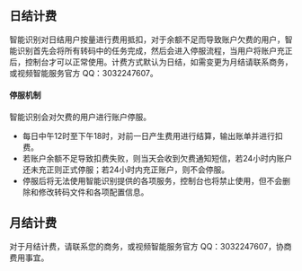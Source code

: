 ## 日结计费
智能识别对日结用户按量进行费用抵扣，对于余额不足而导致账户欠费的用户，智能识别首先会将所有转码中的任务完成，然后会进入停服流程，当用户将账户充正后，控制台才可以正常使用。计费方式默认为日结，如需变更为月结请联系商务，或视频智能服务官方 QQ：3032247607。

#### 停服机制
智能识别会对欠费的用户进行账户停服。

- 每日中午12时至下午18时，对前一日产生费用进行结算，输出账单并进行扣费。
- 若账户余额不足导致扣费失败，则当天会收到欠费通知短信，若24小时内账户还未充正则正式停服；若24小时内充正账户，则不会停服。
- 停服后将无法使用智能识别提供的各项服务，控制台也将禁止使用，但不会删除和修改转码文件和各项配置信息。

## 月结计费
对于月结计费，请联系您的商务，或视频智能服务官方 QQ：3032247607，协商费用事宜。
 
 
